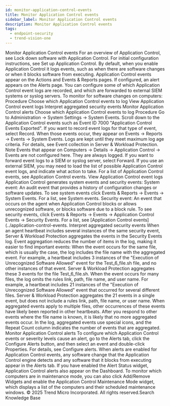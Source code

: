```yaml
---
id: monitor-application-control-events
title: Monitor Application Control events
sidebar_label: Monitor Application Control events
description: Monitor Application Control events
tags:
  - endpoint-security
  - trend-vision-one
---
```


 Monitor Application Control events For an overview of Application Control, see Lock down software with Application Control. For initial configuration instructions, see Set up Application Control. By default, when you enable Application Control it logs events, such as when there are software changes or when it blocks software from executing. Application Control events appear on the Actions and Events & Reports pages. If configured, an alert appears on the Alerts page. You can configure some of which Application Control event logs are recorded, and which are forwarded to external SIEM systems or syslog servers. To monitor for software changes on computers: Procedure Choose which Application Control events to log View Application Control event logs Interpret aggregated security events Monitor Application Control alerts Choose which Application Control events to log Procedure Go to Administration → System Settings → System Events. Scroll down to the Application Control events such as Event ID 7000 "Application Control Events Exported". If you want to record event logs for that type of event, select Record. When those events occur, they appear on Events → Reports → Events → System Events. Logs are kept until they meet maximum log age criteria. For details, see Event collection in Server & Workload Protection. Note Events that appear on Computers → Details → Application Control → Events are not configured here. They are always logged. If you want to forward event logs to a SIEM or syslog server, select Forward. If you use an external SIEM, you may need to load the list of possible Application Control event logs, and indicate what action to take. For a list of Application Control events, see Application Control events. View Application Control event logs Application Control generates system events and security events: System event: An audit event that provides a history of configuration changes or software updates. To see system events click Events & Reports → Events → System Events. For a list, see System events. Security event: An event that occurs on the agent when Application Control blocks or allows unrecognized software, or blocks software due to a block rule. To see security events, click Events & Reports → Events → Application Control Events → Security Events. For a list, see [Application Control events](../application-control-events. Interpret aggregated security events When an agent heartbeat includes several instances of the same security event, Server & Workload Protection aggregates the events in the Security Events log. Event aggregation reduces the number of items in the log, making it easier to find important events: When the event occurs for the same file, which is usually the case, the log includes the file name with the aggregated event. For example, a heartbeat includes 3 instances of the "Execution of Unrecognized Software Allowed" event for the Test_6_file.sh file, and no other instances of that event. Server & Workload Protection aggregates these 3 events for the file Test_6_file.sh. When the event occurs for many files, the log omits the rules link, path, file name, and user name. For example, a heartbeat includes 21 instances of the "Execution of Unrecognized Software Allowed" event that occurred for several different files. Server & Workload Protection aggregates the 21 events in a single event, but does not include a rules link, path, file name, or user name. When aggregated events apply to multiple files, other occurrences of these events have likely been reported in other heartbeats. After you respond to other events where the file name is known, it is likely that no more aggregated events occur. In the log, aggregated events use special icons, and the Repeat Count column indicates the number of events that are aggregated. Monitor Application Control alerts To configure which Application Control events or severity levels cause an alert, go to the Alerts tab, click the Configure Alerts button, and then select an event and double-click Properties. For details, see Configure alerts. When alerts are enabled for Application Control events, any software change that the Application Control engine detects and any software that it blocks from executing appear in the Alerts tab. If you have enabled the Alert Status widget, Application Control alerts also appear on the Dashboard. To monitor which computers are in maintenance mode, you can also click Add/Remove Widgets and enable the Application Control Maintenance Mode widget, which displays a list of the computers and their scheduled maintenance windows. © 2025 Trend Micro Incorporated. All rights reserved.Search Knowledge Base